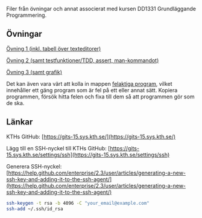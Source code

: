 Filer från övningar och annat associerat med kursen DD1331 Grundläggande Programmering.

## Övningar

[Övning 1 (inkl. tabell över texteditorer)](ex01/exercise_01.md)

[Övning 2 (samt testfunktioner/TDD, assert, man-kommandot)](ex02/exercise02.md)

[Övning 3 (samt grafik)](ex03/exercise03.md)

Det kan även vara värt att kolla in mappen [felaktiga program](felaktiga_program), vilket innehåller
ett gäng program som är fel på ett eller annat sätt. Kopiera programmen, försök hitta felen och fixa till dem
så att programmen gör som de ska.

## Länkar
KTHs GitHub: [https://gits-15.sys.kth.se/](https://gits-15.sys.kth.se/)

Lägg till en SSH-nyckel till KTHs GitHub: [https://gits-15.sys.kth.se/settings/ssh](https://gits-15.sys.kth.se/settings/ssh)

Generera SSH-nyckel: [https://help.github.com/enterprise/2.3/user/articles/generating-a-new-ssh-key-and-adding-it-to-the-ssh-agent/](https://help.github.com/enterprise/2.3/user/articles/generating-a-new-ssh-key-and-adding-it-to-the-ssh-agent/)

```bash
ssh-keygen -t rsa -b 4096 -C "your_email@example.com"
ssh-add ~/.ssh/id_rsa
```
